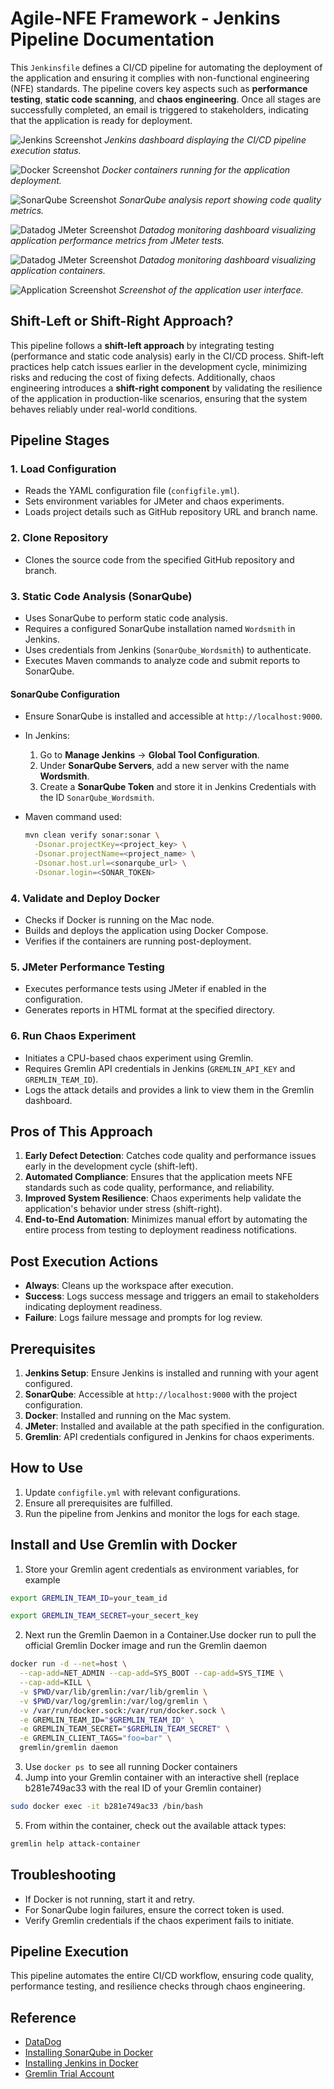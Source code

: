 # Agile-NFE Framework - Jenkins Pipeline Documentation

This `Jenkinsfile` defines a CI/CD pipeline for automating the deployment of the application and ensuring it complies with non-functional engineering (NFE) standards. The pipeline covers key aspects such as **performance testing**, **static code scanning**, and **chaos engineering**. Once all stages are successfully completed, an email is triggered to stakeholders, indicating that the application is ready for deployment.

![Jenkins Screenshot](Screenshot/Jenkins.png)
*Jenkins dashboard displaying the CI/CD pipeline execution status.*

![Docker Screenshot](Screenshot/docker.png)
*Docker containers running for the application deployment.*

![SonarQube Screenshot](Screenshot/SonarQube.png)
*SonarQube analysis report showing code quality metrics.*

![Datadog JMeter Screenshot](Screenshot/DatadogJmeter.png)
*Datadog monitoring dashboard visualizing application performance metrics from JMeter tests.*

![Datadog JMeter Screenshot](Screenshot/DatadogContainer.png)
*Datadog monitoring dashboard visualizing application containers.*

![Application Screenshot](Screenshot/application.png)
*Screenshot of the application user interface.*


## Shift-Left or Shift-Right Approach?
This pipeline follows a **shift-left approach** by integrating testing (performance and static code analysis) early in the CI/CD process. Shift-left practices help catch issues earlier in the development cycle, minimizing risks and reducing the cost of fixing defects. Additionally, chaos engineering introduces a **shift-right component** by validating the resilience of the application in production-like scenarios, ensuring that the system behaves reliably under real-world conditions.

## Pipeline Stages

### 1. **Load Configuration**
- Reads the YAML configuration file (`configfile.yml`).
- Sets environment variables for JMeter and chaos experiments.
- Loads project details such as GitHub repository URL and branch name.

### 2. **Clone Repository**
- Clones the source code from the specified GitHub repository and branch.

### 3. **Static Code Analysis (SonarQube)**
- Uses SonarQube to perform static code analysis.
- Requires a configured SonarQube installation named `Wordsmith` in Jenkins.
- Uses credentials from Jenkins (`SonarQube_Wordsmith`) to authenticate.
- Executes Maven commands to analyze code and submit reports to SonarQube.

#### SonarQube Configuration
- Ensure SonarQube is installed and accessible at `http://localhost:9000`.
- In Jenkins:
  1. Go to **Manage Jenkins** -> **Global Tool Configuration**.
  2. Under **SonarQube Servers**, add a new server with the name **Wordsmith**.
  3. Create a **SonarQube Token** and store it in Jenkins Credentials with the ID `SonarQube_Wordsmith`.

- Maven command used:
  ```bash
  mvn clean verify sonar:sonar \
    -Dsonar.projectKey=<project_key> \
    -Dsonar.projectName=<project_name> \
    -Dsonar.host.url=<sonarqube_url> \
    -Dsonar.login=<SONAR_TOKEN>
  ```

### 4. **Validate and Deploy Docker**
- Checks if Docker is running on the Mac node.
- Builds and deploys the application using Docker Compose.
- Verifies if the containers are running post-deployment.

### 5. **JMeter Performance Testing**
- Executes performance tests using JMeter if enabled in the configuration.
- Generates reports in HTML format at the specified directory.

### 6. **Run Chaos Experiment**
- Initiates a CPU-based chaos experiment using Gremlin.
- Requires Gremlin API credentials in Jenkins (`GREMLIN_API_KEY` and `GREMLIN_TEAM_ID`).
- Logs the attack details and provides a link to view them in the Gremlin dashboard.

## Pros of This Approach
1. **Early Defect Detection**: Catches code quality and performance issues early in the development cycle (shift-left).
2. **Automated Compliance**: Ensures that the application meets NFE standards such as code quality, performance, and reliability.
3. **Improved System Resilience**: Chaos experiments help validate the application's behavior under stress (shift-right).
4. **End-to-End Automation**: Minimizes manual effort by automating the entire process from testing to deployment readiness notifications.

## Post Execution Actions
- **Always**: Cleans up the workspace after execution.
- **Success**: Logs success message and triggers an email to stakeholders indicating deployment readiness.
- **Failure**: Logs failure message and prompts for log review.

## Prerequisites
1. **Jenkins Setup**: Ensure Jenkins is installed and running with your agent configured.
2. **SonarQube**: Accessible at `http://localhost:9000` with the project configuration.
3. **Docker**: Installed and running on the Mac system.
4. **JMeter**: Installed and available at the path specified in the configuration.
5. **Gremlin**: API credentials configured in Jenkins for chaos experiments.

## How to Use
1. Update `configfile.yml` with relevant configurations.
2. Ensure all prerequisites are fulfilled.
3. Run the pipeline from Jenkins and monitor the logs for each stage.

## Install and Use Gremlin with Docker
1. Store your Gremlin agent credentials as environment variables, for example
```bash
export GREMLIN_TEAM_ID=your_team_id
```
```bash
export GREMLIN_TEAM_SECRET=your_secert_key
```
2. Next run the Gremlin Daemon in a Container.Use docker run to pull the official Gremlin Docker image and run the Gremlin daemon
```bash
docker run -d --net=host \
  --cap-add=NET_ADMIN --cap-add=SYS_BOOT --cap-add=SYS_TIME \
  --cap-add=KILL \
  -v $PWD/var/lib/gremlin:/var/lib/gremlin \
  -v $PWD/var/log/gremlin:/var/log/gremlin \
  -v /var/run/docker.sock:/var/run/docker.sock \
  -e GREMLIN_TEAM_ID="$GREMLIN_TEAM_ID" \
  -e GREMLIN_TEAM_SECRET="$GREMLIN_TEAM_SECRET" \
  -e GREMLIN_CLIENT_TAGS="foo=bar" \
  gremlin/gremlin daemon
```
3. Use `docker ps `to see all running Docker containers
4. Jump into your Gremlin container with an interactive shell (replace b281e749ac33 with the real ID of your Gremlin container)
```bash
sudo docker exec -it b281e749ac33 /bin/bash
```
5. From within the container, check out the available attack types:
```bash
gremlin help attack-container
```


## Troubleshooting
- If Docker is not running, start it and retry.
- For SonarQube login failures, ensure the correct token is used.
- Verify Gremlin credentials if the chaos experiment fails to initiate.

## Pipeline Execution
This pipeline automates the entire CI/CD workflow, ensuring code quality, performance testing, and resilience checks through chaos engineering.

## Reference

 - [DataDog](https://app.datadoghq.com/)
 - [Installing SonarQube in Docker](https://medium.com/@HoussemDellai/setup-sonarqube-in-a-docker-container-3c3908b624df)
 - [Installing Jenkins in Docker](https://octopus.com/blog/jenkins-docker-install-guide)
 - [Gremlin Trial Account](https://www.gremlin.com/trial)
